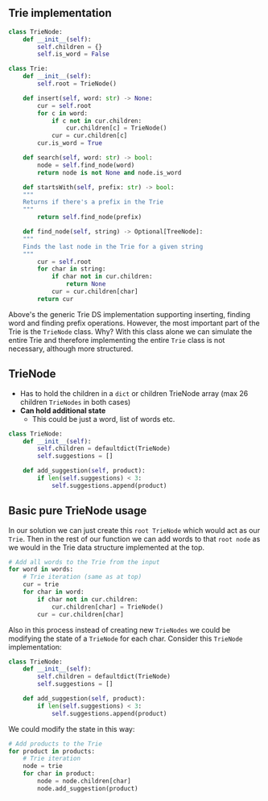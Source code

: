 ## Trie implementation
```python
class TrieNode:
    def __init__(self):
        self.children = {}
        self.is_word = False

class Trie:
    def __init__(self):
        self.root = TrieNode()

    def insert(self, word: str) -> None:
        cur = self.root
        for c in word:
            if c not in cur.children:
                cur.children[c] = TrieNode()
            cur = cur.children[c]
        cur.is_word = True

    def search(self, word: str) -> bool:
        node = self.find_node(word)
        return node is not None and node.is_word

    def startsWith(self, prefix: str) -> bool:
    """
    Returns if there's a prefix in the Trie
    """
        return self.find_node(prefix)

    def find_node(self, string) -> Optional[TreeNode]:
    """
    Finds the last node in the Trie for a given string
    """
        cur = self.root
        for char in string:
            if char not in cur.children:
                return None
            cur = cur.children[char]
        return cur
```

Above's the generic Trie DS implementation supporting inserting, finding word and finding prefix operations. However, the most important part of the Trie is the `TrieNode` class. Why?
With this class alone we can simulate the entire Trie and therefore implementing the entire `Trie` class is not necessary, although more structured.

## TrieNode
- Has to hold the children in a `dict` or children TrieNode array (max 26 children `TrieNodes` in both cases)
- **Can hold additional state**
	- This could be just a word, list of words etc.
```python
class TrieNode:
    def __init__(self):
        self.children = defaultdict(TrieNode)
        self.suggestions = []

    def add_suggestion(self, product):
        if len(self.suggestions) < 3:
            self.suggestions.append(product)
```

## Basic pure TrieNode usage
In our solution we can just create this `root TrieNode` which would act as our `Trie`. Then in the rest of our function we can add words to that `root node` as we would in the Trie data structure implemented at the top.
```python
# Add all words to the Trie from the input
for word in words:
	# Trie iteration (same as at top)
	cur = trie
	for char in word:
		if char not in cur.children:
			cur.children[char] = TrieNode()
		cur = cur.children[char]
```

Also in this process instead of creating new `TrieNodes` we could be modifying the state of a `TrieNode` for each char.
Consider this `TrieNode` implementation:
```python
class TrieNode:
    def __init__(self):
        self.children = defaultdict(TrieNode)
        self.suggestions = []

    def add_suggestion(self, product):
        if len(self.suggestions) < 3:
            self.suggestions.append(product)
```
We could modify the state in this way:
```python
# Add products to the Trie
for product in products:
	# Trie iteration
	node = trie
	for char in product:
		node = node.children[char]
		node.add_suggestion(product)
```
